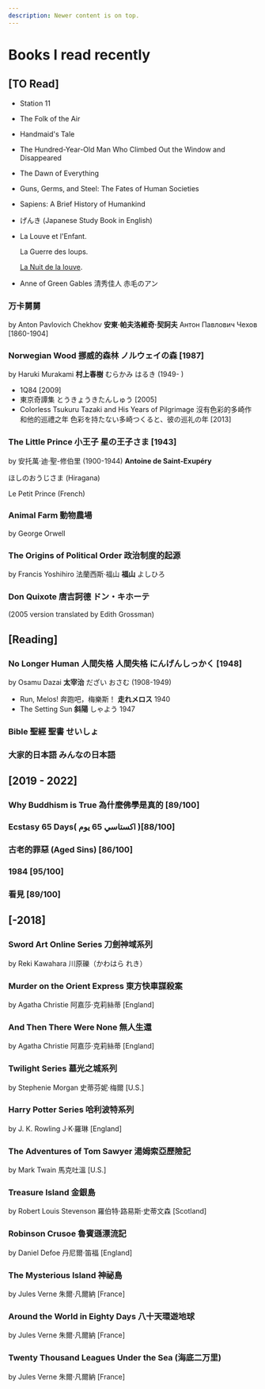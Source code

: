```yaml
---
description: Newer content is on top.
---
```


# Books I read recently

## \[TO Read]

* Station 11
* The Folk of the Air
* Handmaid's Tale
* The Hundred-Year-Old Man Who Climbed Out the Window and Disappeared
* The Dawn of Everything
* Guns, Germs, and Steel: The Fates of Human Societies&#x20;
* Sapiens: A Brief History of Humankind
* げんき (Japanese Study Book in English)
*   La Louve et l'Enfant.

    La Guerre des loups.

    [La Nuit de la louve](https://archive.org/details/lanuitdelalouver0000loev).
* Anne of Green Gables 清秀佳人 赤毛のアン

### 万卡舅舅

by Anton Pavlovich Chekhov **安東·帕夫洛維奇·契訶夫** Антон Павлович Чехов \[1860-1904]

### Norwegian Wood 挪威的森林 ノルウェイの森 \[1987] <a href="#firstheading" id="firstheading"></a>

by Haruki Murakami **村上春樹** むらかみ はるき (1949- )

* 1Q84 \[2009]
* 東京奇譚集 とうきょうきたんしゅう \[2005]
* Colorless Tsukuru Tazaki and His Years of Pilgrimage 沒有色彩的多崎作和他的巡禮之年 色彩を持たない多崎つくると、彼の巡礼の年 \[2013]

### The Little Prince **小王子** 星の王子さま \[1943]

by 安托萬·迪·聖-修伯里 (1900-1944) **Antoine de Saint-Exupéry**

ほしのおうじさま (Hiragana)

Le Petit Prince (French)

### Animal Farm 動物農場

by George Orwell&#x20;

### The Origins of Political Order 政治制度的起源 <a href="#firstheading" id="firstheading"></a>

by Francis Yoshihiro 法蘭西斯·福山 **福山** よしひろ

### Don Quixote **唐吉訶德** ドン・キホーテ

&#x20;(2005 version translated by Edith Grossman)

## \[Reading]

### No Longer Human 人間失格 人間失格 にんげんしっかく \[1948] <a href="#firstheading" id="firstheading"></a>

by Osamu Dazai **太宰治** だざい おさむ (1908-1949)

* Run, Melos! 奔跑吧，梅樂斯！ **走れメロス** 1940&#x20;
* The Setting Sun **斜陽** しゃよう 1947

### Bible 聖經 聖書 せいしょ

### 大家的日本語 みんなの日本語

## \[2019 - 2022]

### Why Buddhism is True 為什麼佛學是真的 \[89/100]

### Ecstasy 65 Days( اكستاسي 65 يوم )\[88/100]

### 古老的罪惡 (Aged Sins) \[86/100]

### 1984 \[95/100]

### 看見 \[89/100]



## \[-2018]

### Sword Art Online Series 刀劍神域系列

by Reki Kawahara 川原礫（かわはら れき）

### Murder on the Orient Express 東方快車謀殺案

by Agatha Christie 阿嘉莎·克莉絲蒂 \[England]

### And Then There Were None 無人生還

by Agatha Christie 阿嘉莎·克莉絲蒂 \[England]

### Twilight Series 墓光之城系列

by Stephenie Morgan 史蒂芬妮·梅爾 \[U.S.]

### Harry Potter Series 哈利波特系列

by J. K. Rowling J·K·羅琳 \[England]

### The Adventures of Tom Sawyer 湯姆索亞歷險記 <a href="#firstheading" id="firstheading"></a>

by Mark Twain 馬克吐溫 \[U.S.]

### Treasure Island 金銀島 <a href="#firstheading" id="firstheading"></a>

by Robert Louis Stevenson 羅伯特·路易斯·史蒂文森 \[Scotland]

### Robinson Crusoe **魯賓遜漂流記**

by Daniel Defoe 丹尼爾·笛福 \[England]

### The Mysterious Island 神祕島 <a href="#firstheading" id="firstheading"></a>

by Jules Verne 朱爾·凡爾納 \[France]

### Around the World in Eighty Days 八十天環遊地球

by Jules Verne 朱爾·凡爾納 \[France]

### Twenty Thousand Leagues Under the Sea (海底二万里)

by Jules Verne 朱爾·凡爾納 \[France]
